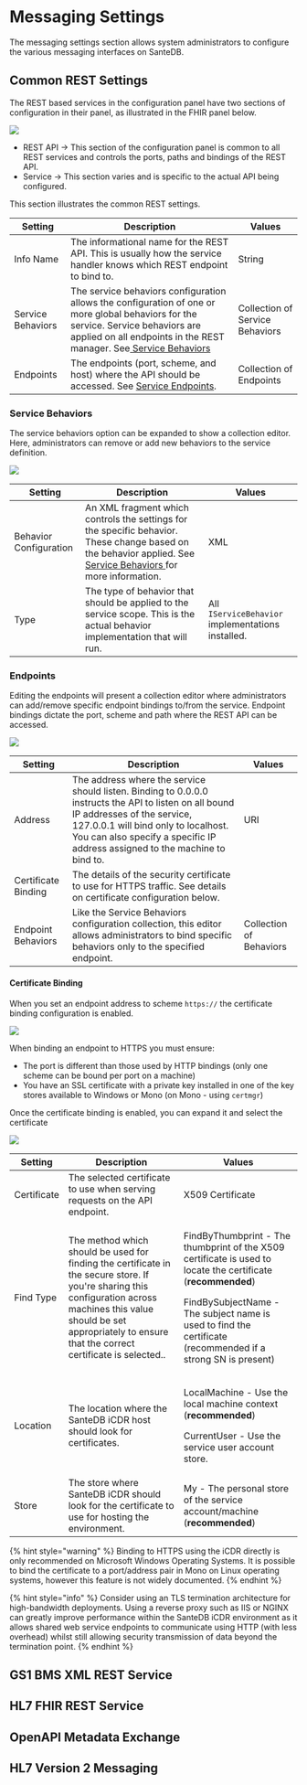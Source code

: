 # Messaging Settings

The messaging settings section allows system administrators to configure the various messaging interfaces on SanteDB. 

## Common REST Settings

The REST based services in the configuration panel have two sections of configuration in their panel, as illustrated in the FHIR panel below.

![](<../../../../../.gitbook/assets/image (423) (1).png>)

* REST API -> This section of the configuration panel is common to all REST services and controls the ports, paths and bindings of the REST API.
* Service -> This section varies and is specific to the actual API being configured.

This section illustrates the common REST settings.

| Setting           | Description                                                                                                                                                                                                                                                                                      | Values                          |
| ----------------- | ------------------------------------------------------------------------------------------------------------------------------------------------------------------------------------------------------------------------------------------------------------------------------------------------ | ------------------------------- |
| Info Name         | The informational name for the REST API. This is usually how the service handler knows which REST endpoint to bind to.                                                                                                                                                                           | String                          |
| Service Behaviors | The service behaviors configuration allows the configuration of one or more global behaviors for the service. Service behaviors are applied on all endpoints in the REST manager. See[ Service Behaviors](../../host-configuration-file/service-api-configuration/rest-service-configuration.md) | Collection of Service Behaviors |
| Endpoints         | The endpoints (port, scheme, and host) where the API should be accessed. See [Service Endpoints](../../host-configuration-file/service-api-configuration/rest-service-configuration.md).                                                                                                         | Collection of Endpoints         |

### Service Behaviors

The service behaviors option can be expanded to show a collection editor. Here, administrators can remove or add new behaviors to the service definition.



![](<../../../../../.gitbook/assets/image (429).png>)

| Setting                | Description                                                                                                                                                                                                                                                               | Values                                            |
| ---------------------- | ------------------------------------------------------------------------------------------------------------------------------------------------------------------------------------------------------------------------------------------------------------------------- | ------------------------------------------------- |
| Behavior Configuration | An XML fragment which controls the settings for the specific behavior. These change based on the behavior applied. See [Service Behaviors ](../../host-configuration-file/service-api-configuration/rest-service-configuration.md#service-behaviors)for more information. | XML                                               |
| Type                   | The type of behavior that should be applied to the service scope. This is the actual behavior implementation that will run.                                                                                                                                               | All `IServiceBehavior` implementations installed. |

### Endpoints

Editing the endpoints will present a collection editor where administrators can add/remove specific endpoint bindings to/from the service. Endpoint bindings dictate the port, scheme and path where the REST API can be accessed.

![](<../../../../../.gitbook/assets/image (424) (1).png>)



| Setting             | Description                                                                                                                                                                                                                                                 | Values                  |
| ------------------- | ----------------------------------------------------------------------------------------------------------------------------------------------------------------------------------------------------------------------------------------------------------- | ----------------------- |
| Address             | The address where the service should listen. Binding to 0.0.0.0 instructs the API to listen on all bound IP addresses of the service, 127.0.0.1 will bind only to localhost. You can also specify a specific IP address assigned to the machine to bind to. | URI                     |
| Certificate Binding | The details of the security certificate to use for HTTPS traffic. See details on certificate configuration below.                                                                                                                                           |                         |
| Endpoint Behaviors  | Like the Service Behaviors configuration collection, this editor allows administrators to bind specific behaviors only to the specified endpoint.                                                                                                           | Collection of Behaviors |

#### Certificate Binding

When you set an endpoint address to scheme `https://` the certificate binding configuration is enabled.

![](<../../../../../.gitbook/assets/image (428) (1).png>)

When binding an endpoint to HTTPS you must ensure:

* The port is different than those used by HTTP bindings (only one scheme can be bound per port on a machine)
* You have an SSL certificate with a private key installed in one of the key stores available to Windows or Mono (on Mono - using `certmgr`)

Once the certificate binding is enabled, you can expand it and select the certificate

![](<../../../../../.gitbook/assets/image (422) (1).png>)



| Setting     | Description                                                                                                                                                                                                                       | Values                                                                                                                                                                                                                                               |
| ----------- | --------------------------------------------------------------------------------------------------------------------------------------------------------------------------------------------------------------------------------- | ---------------------------------------------------------------------------------------------------------------------------------------------------------------------------------------------------------------------------------------------------- |
| Certificate | The selected certificate to use when serving requests on the API endpoint.                                                                                                                                                        | X509 Certificate                                                                                                                                                                                                                                     |
| Find Type   | The method which should be used for finding the certificate in the secure store. If you're sharing this configuration across machines this value should be set appropriately to ensure that the correct certificate is selected.. | <p>FindByThumbprint - The thumbprint of the X509 certificate is used to locate the certificate (<strong>recommended</strong>)</p><p>FindBySubjectName - The subject name is used to find the certificate (recommended if a strong SN is present)</p> |
| Location    | The location where the SanteDB iCDR host should look for certificates.                                                                                                                                                            | <p>LocalMachine - Use the local machine context (<strong>recommended</strong>)</p><p>CurrentUser - Use the service user account store.</p>                                                                                                           |
| Store       | The store where SanteDB iCDR should look for the certificate to use for hosting the environment.                                                                                                                                  | My - The personal store of the service account/machine (**recommended**)                                                                                                                                                                             |

{% hint style="warning" %}
Binding to HTTPS using the iCDR directly is only recommended on Microsoft Windows Operating Systems. It is possible to bind the certificate to a port/address pair in Mono on Linux operating systems, however this feature is not widely documented.
{% endhint %}

{% hint style="info" %}
Consider using an TLS termination architecture for high-bandwidth deployments. Using a reverse proxy such as IIS or NGINX can greatly improve performance within the SanteDB iCDR environment as it allows shared web service endpoints to communicate using HTTP (with less overhead) whilst still allowing security transmission of data beyond the termination point.
{% endhint %}

##

## GS1 BMS XML REST Service

## HL7 FHIR REST Service

## OpenAPI Metadata Exchange

## HL7 Version 2 Messaging 
